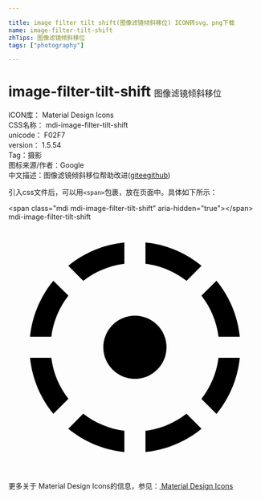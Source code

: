 ```yaml
---

title: image filter tilt shift(图像滤镜倾斜移位) ICON转svg、png下载
name: image-filter-tilt-shift
zhTips: 图像滤镜倾斜移位
tags: ["photography"]

---
```


# image-filter-tilt-shift  <small style="font-size: 60%;font-weight: 100">图像滤镜倾斜移位</small>


<div class="detail-page">
<p>
<span>
ICON库：
<span class="badge-secondary badge">Material Design Icons</span> 
</span>
<br/>
<span>
CSS名称：
<span class="badge-secondary badge">mdi-image-filter-tilt-shift</span> 
</span>
<br/>
<span>
unicode：
<span class="badge-secondary badge">F02F7</span> 
<copy-btn content='F02F7' btn-title=""></copy-btn>
<copy-btn :content='String.fromCodePoint(parseInt("F02F7", 16))' btn-title="复制U"></copy-btn>
</span>
<br/>
<span>
version：
<span class="badge-secondary badge">1.5.54</span> 
</span><br/><span>Tag：<span class="badge-light badge"><router-link to="/tags/photography.html">摄影</router-link></span></span>
<br/>
<span>图标来源/作者：<span class="badge-light badge">Google</span></span> 
<br/>
<span class="zh-detail">中文描述：<span class="badge-primary badge">图像滤镜倾斜移位</span><span class="help-link"><span>帮助改进</span>(<a href="https://gitee.com/liuwave/icon-helper/edit/master/json/material/image-filter-tilt-shift.json" target="_blank" rel="noopener noreferrer">gitee</a><a href="https://github.com/liuwave/icon-helper/edit/master/json/material/image-filter-tilt-shift.json" target="_blank" rel="noopener noreferrer">github</a></span>)</span><br/>
</p>
</div>
<div class="alert alert-dark">
  <i class="mdi mdi-image-filter-tilt-shift mdi-48px"></i>
  <i class="mdi mdi-image-filter-tilt-shift mdi-36px"></i>
  <i class="mdi mdi-image-filter-tilt-shift mdi-24px"></i>
  <i class="mdi mdi-image-filter-tilt-shift mdi-18px"></i>
</div>
<div>
  <p>引入css文件后，可以用<code>&lt;span&gt;</code>包裹，放在页面中。具体如下所示：    
  </p>
  <div class="alert alert-primary" style="font-size: 14px">
    &lt;span class="mdi mdi-image-filter-tilt-shift" aria-hidden="true"&gt;&lt;/span&gt;
    <copy-btn content='<span class="mdi mdi-image-filter-tilt-shift" aria-hidden="true"></span>'></copy-btn>
  </div>
  <div class="alert alert-secondary">
    <i class="mdi mdi-image-filter-tilt-shift"
    style="font-size: 24px"
    aria-hidden="true"></i> mdi-image-filter-tilt-shift
    <copy-btn content="mdi-image-filter-tilt-shift" btn-title="复制图标名称"></copy-btn>
  </div>
</div>
<div id="svg" class="svg-wrap">
<svg xmlns="http://www.w3.org/2000/svg" viewBox="0 0 24 24"><path d="M5.68,19.74C7.16,20.95 9,21.75 11,21.95V19.93C9.54,19.75 8.21,19.17 7.1,18.31M13,19.93V21.95C15,21.75 16.84,20.95 18.32,19.74L16.89,18.31C15.79,19.17 14.46,19.75 13,19.93M18.31,16.9L19.74,18.33C20.95,16.85 21.75,15 21.95,13H19.93C19.75,14.46 19.17,15.79 18.31,16.9M15,12A3,3 0 0,0 12,9A3,3 0 0,0 9,12A3,3 0 0,0 12,15A3,3 0 0,0 15,12M4.07,13H2.05C2.25,15 3.05,16.84 4.26,18.32L5.69,16.89C4.83,15.79 4.25,14.46 4.07,13M5.69,7.1L4.26,5.68C3.05,7.16 2.25,9 2.05,11H4.07C4.25,9.54 4.83,8.21 5.69,7.1M19.93,11H21.95C21.75,9 20.95,7.16 19.74,5.68L18.31,7.1C19.17,8.21 19.75,9.54 19.93,11M18.32,4.26C16.84,3.05 15,2.25 13,2.05V4.07C14.46,4.25 15.79,4.83 16.9,5.69M11,4.07V2.05C9,2.25 7.16,3.05 5.68,4.26L7.1,5.69C8.21,4.83 9.54,4.25 11,4.07Z" /></svg>
</div>
<detail full-name='mdi-image-filter-tilt-shift'></detail>
    
<div><p>更多关于 Material Design Icons的信息，参见：<a target="_blank" href="https://iconhelper.cn/material.html"> Material Design Icons</a>
</p></div>
